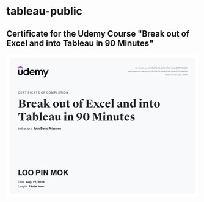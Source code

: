 # tableau-public

## Certificate for the Udemy Course "Break out of Excel and into Tableau in 90 Minutes"
![Break out of Excel and into Tableau in 90 Minutes](UC-8c574c78-0a19-47e6-bfea-27f370f5e25f.jpg "Break out of Excel and into Tableau in 90 Minutes")
